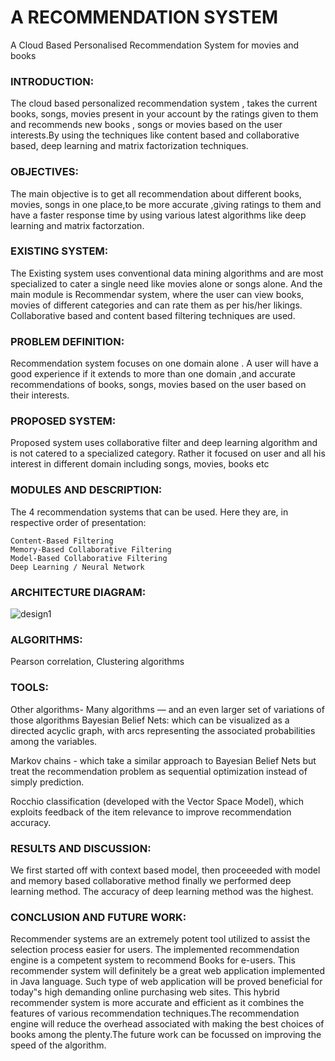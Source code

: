 # A RECOMMENDATION SYSTEM
A Cloud Based Personalised Recommendation System for movies and books

<h3> INTRODUCTION: </h3>

The cloud based personalized recommendation system , takes the current books, songs, movies present in your account by the ratings given to them and recommends new books , songs or movies based on the user interests.By using the techniques like content based and collaborative based, deep learning and matrix factorization techniques.

<h3> OBJECTIVES: </h3>

The main objective is to get all recommendation about different books, movies, songs in one place,to be more accurate  ,giving ratings to them and have a faster response time by using various latest algorithms like deep learning and matrix factorzation. 

<h3> EXISTING SYSTEM: </h3>

The Existing system uses conventional data mining algorithms and are most specialized to cater a single need like movies alone or songs alone. And the main module is Recommendar system, where the user can view books, movies of different categories and can rate them as per his/her likings. Collaborative based and content based filtering techniques are used.

<h3> PROBLEM DEFINITION: </h3>

Recommendation system focuses on one domain alone . A user will have a good experience if it extends to more than one domain ,and  accurate recommendations   of books, songs, movies based on the user based on their interests.

<h3> PROPOSED SYSTEM: </h3>

Proposed system uses collaborative filter and deep learning algorithm and is not catered to a specialized category. Rather it focused on user and all his interest in different domain including songs, movies, books etc

<h3> MODULES AND DESCRIPTION: </h3>

 The 4 recommendation systems that can be used. Here they are, in respective order of presentation:

    Content-Based Filtering
    Memory-Based Collaborative Filtering
    Model-Based Collaborative Filtering
    Deep Learning / Neural Network
    
<h3> ARCHITECTURE DIAGRAM: </h3>

![design1](https://user-images.githubusercontent.com/53599318/99866568-3b22d180-2bd8-11eb-8b87-796c8270bfcf.jpg)

<h3> ALGORITHMS: </h3>

   Pearson correlation,
   Clustering algorithms
   
 <h3>  TOOLS: </h3>
   
Other algorithms- Many algorithms — and an even larger set of variations of those algorithms
Bayesian Belief Nets:
which can be visualized as a directed acyclic graph, with arcs representing the associated probabilities among the variables.

Markov chains -  which take a similar approach to Bayesian Belief Nets but treat the recommendation problem as sequential optimization instead of simply prediction.

Rocchio classification (developed with the Vector Space Model), which exploits feedback of the item relevance to improve recommendation accuracy.   
        
<h3> RESULTS AND DISCUSSION: </h3>

We first started off with context based model, then proceeeded with model and memory based collaborative method finally we performed deep learning method. The accuracy of deep learning method was the highest.

<h3> CONCLUSION AND FUTURE WORK: </h3>

Recommender systems are an extremely potent tool utilized to assist the selection process easier for users. The implemented  recommendation engine is a competent system to recommend Books for e-users. This recommender system will definitely be a great web application implemented in Java language. Such type of web application will be proved beneficial for today‟s high demanding online purchasing web sites. This hybrid recommender system is more accurate and efficient as it combines the features of various recommendation techniques.The recommendation engine will reduce the overhead associated with making the best choices of books among the plenty.The future work can be focussed on improving the speed of the algorithm.

    
    












